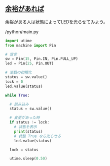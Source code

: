 ## [余裕があれば](./../front-end.md)
余裕がある人は状態によってLEDを光らせてみよう。

/python/main.py
```python
import utime
from machine import Pin

# 宣言
sw = Pin(15, Pin.IN, Pin.PULL_UP)
led = Pin(25, Pin.OUT)

# 変数の初期化
status = sw.value()
lock = 0
led.value(status)

while True:

  # 読み込み
  status = sw.value()

  # 変更があった時
  if status != lock:
    # 状態を表示
    print(status)
    # 状態 True なら光らせる
    led.value(status)

  lock = status

  utime.sleep(0.50)
```